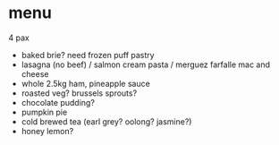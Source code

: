 # menu

4 pax

* baked brie? need frozen puff pastry
* lasagna (no beef) / salmon cream pasta / merguez farfalle mac and cheese
* whole 2.5kg ham, pineapple sauce
* roasted veg? brussels sprouts?
* chocolate pudding?
* pumpkin pie
* cold brewed tea (earl grey? oolong? jasmine?)
* honey lemon?
